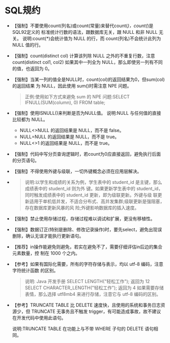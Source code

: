 # SQL规约

- 【强制】不要使用count(列名)或count(常量)来替代count(*)，count(*)是SQL92定义的 标准统计行数的语法，跟数据库无关，跟 NULL 和非 NULL 无关。
  说明:count(*)会统计值为 NULL 的行，而 count(列名)不会统计此列为 NULL 值的行。

- 【强制】count(distinct col) 计算该列除 NULL 之外的不重复行数，注意 count(distinct col1, col2) 如果其中一列全为 NULL，那么即使另一列有不同的值，也返回为 0。

- 【强制】当某一列的值全是NULL时，count(col)的返回结果为0，但sum(col)的返回结果 为 NULL，因此使用 sum()时需注意 NPE 问题。

  > 正例:使用如下方式来避免 sum 的 NPE 问题:SELECT IFNULL(SUM(column), 0) FROM table;

- 【强制】使用ISNULL()来判断是否为NULL值。 说明:NULL 与任何值的直接比较都为 NULL。
  - NULL<>NULL 的返回结果是 NULL，而不是 false。 
  -  NULL=NULL 的返回结果是 NULL，而不是 true。 
  -  NULL<>1 的返回结果是 NULL，而不是 true。

- 【强制】代码中写分页查询逻辑时，若count为0应直接返回，避免执行后面的分页语句。

- 【强制】不得使用外键与级联，一切外键概念必须在应用层解决。

- > 说明:以学生和成绩的关系为例，学生表中的 student_id 是主键，那么成绩表中的 student_id 则为外 键。如果更新学生表中的 student_id，同时触发成绩表中的 student_id 更新，即为级联更新。外键与级 联更新适用于单机低并发，不适合分布式、高并发集群;级联更新是强阻塞，存在数据库更新风暴的风 险;外键影响数据库的插入速度。

- 【强制】禁止使用存储过程，存储过程难以调试和扩展，更没有移植性。

- 【强制】数据订正(特别是删除、修改记录操作)时，要先select，避免出现误删除，确认无误才能执行更新语句。

- 【推荐】in操作能避免则避免，若实在避免不了，需要仔细评估in后边的集合元素数量，控 制在 1000 个之内。

- 【参考】如果有国际化需要，所有的字符存储与表示，均以 utf-8 编码，注意字符统计函数 的区别。

  > 说明:
  > Java 开发手册
  >  SELECT LENGTH("轻松工作"); 返回为 12
  > SELECT CHARACTER_LENGTH("轻松工作"); 返回为 4 如果需要存储表情，那么选择 utf8mb4 来进行存储，注意它与 utf-8 编码的区别。

- 【参考】TRUNCATE TABLE 比 DELETE 速度快，且使用的系统和事务日志资源少，但 TRUNCATE 无事务且不触发 trigger，有可能造成事故，故不建议在开发代码中使用此语句。 

  说明:TRUNCATE TABLE 在功能上与不带 WHERE 子句的 DELETE 语句相同。